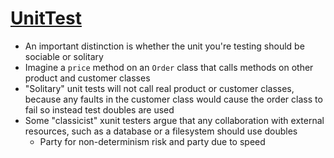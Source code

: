 # [UnitTest](https://martinfowler.com/bliki/UnitTest.html)

* An important distinction is whether the unit you're testing should be sociable or solitary
* Imagine a `price` method on an `Order` class that calls methods on other product and customer classes
* "Solitary" unit tests will not call real product or customer classes, because any faults in the customer class would cause the order class to fail so instead test doubles are used
* Some "classicist" xunit testers argue that any collaboration with external resources, such as a database or a filesystem should use doubles
  * Party for non-determinism risk and party due to speed
